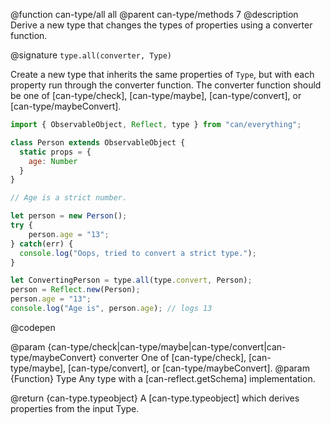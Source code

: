 @function can-type/all all
@parent can-type/methods 7
@description Derive a new type that changes the types of properties using a converter function.

@signature `type.all(converter, Type)`

  Create a new type that inherits the same properties of `Type`, but with each property run through the converter function. The converter function should be one of [can-type/check], [can-type/maybe], [can-type/convert], or [can-type/maybeConvert].

  ```js
  import { ObservableObject, Reflect, type } from "can/everything";

  class Person extends ObservableObject {
    static props = {
      age: Number
    }
  }

  // Age is a strict number.

  let person = new Person();
  try {
      person.age = "13";
  } catch(err) {
    console.log("Oops, tried to convert a strict type.");
  }

  let ConvertingPerson = type.all(type.convert, Person);
  person = Reflect.new(Person);
  person.age = "13";
  console.log("Age is", person.age); // logs 13
  ```
  @codepen

  @param {can-type/check|can-type/maybe|can-type/convert|can-type/maybeConvert} converter One of [can-type/check], [can-type/maybe], [can-type/convert], or [can-type/maybeConvert].
  @param {Function} Type Any type with a [can-reflect.getSchema] implementation.

  @return {can-type.typeobject} A [can-type.typeobject] which derives properties from the input Type.
